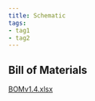 ```yaml
---
title: Schematic
tags:
- tag1
- tag2
---
```

## Bill of Materials
[BOMv1.4.xlsx](https://github.com/user-attachments/files/19035200/BOMv1.4.xlsx)

